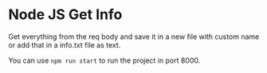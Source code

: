 
# Node JS Get Info

Get everything from the req body and save it in a new file with custom name or add that in a info.txt file as text.

You can use `npm run start` to run the project in port 8000.